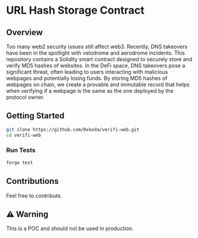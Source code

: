 # URL Hash Storage Contract

## Overview
Too many web2 security issues still affect web3. Recently, DNS takeovers have been in the spotlight with velodrome and aerodrome incidents. This repository contains a Solidity smart contract designed to securely store and verify MD5 hashes of websites. In the DeFi space, DNS takeovers pose a significant threat, often leading to users interacting with malicious webpages and potentially losing funds. By storing MD5 hashes of webpages on chain, we create a provable and immutable record that helps when verifying if a webpage is the same as the one deployed by the protocol owner.

## Getting Started 

```sh
git clone https://github.com/0xkoda/verifi-web.git
cd verifi-web
```

### Run Tests

```sh
forge test
```

## Contributions 
Feel free to contribute.

## ⚠️ Warning 
This is a POC and should not be used in production.



